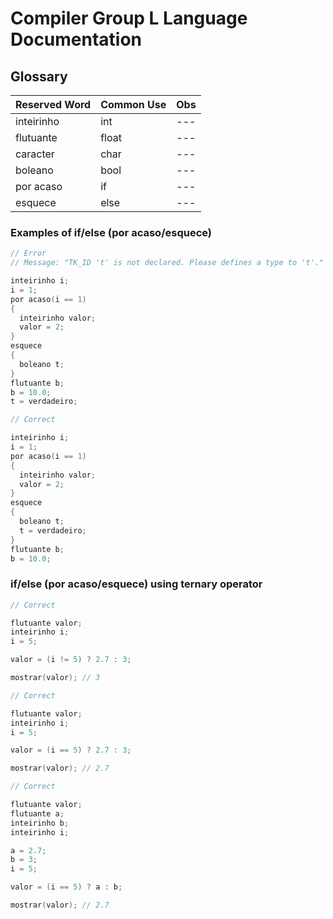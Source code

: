 # Compiler Group L Language Documentation 

## Glossary

| Reserved Word | Common Use | Obs |
|--- |--- |--- |
| inteirinho | int | --- |
| flutuante | float | --- |
| caracter | char | --- |
| boleano | bool | --- |
| por acaso | if | --- |
| esquece | else | --- |


### Examples of if/else (por acaso/esquece)


```cpp
// Error
// Message: "TK_ID 't' is not declared. Please defines a type to 't'."

inteirinho i;
i = 1;
por acaso(i == 1)
{
  inteirinho valor;
  valor = 2;
}
esquece
{
  boleano t;
}
flutuante b;
b = 10.0;
t = verdadeiro;
```

```cpp
// Correct

inteirinho i;
i = 1;
por acaso(i == 1)
{
  inteirinho valor;
  valor = 2;
}
esquece
{
  boleano t;
  t = verdadeiro;
}
flutuante b;
b = 10.0;
```

### if/else (por acaso/esquece) using ternary operator 

```cpp
// Correct

flutuante valor;
inteirinho i;
i = 5;

valor = (i != 5) ? 2.7 : 3;

mostrar(valor); // 3

```

```cpp
// Correct

flutuante valor;
inteirinho i;
i = 5;

valor = (i == 5) ? 2.7 : 3;

mostrar(valor); // 2.7

```

```cpp
// Correct

flutuante valor;
flutuante a;
inteirinho b;
inteirinho i;

a = 2.7;
b = 3;
i = 5;

valor = (i == 5) ? a : b;

mostrar(valor); // 2.7
```